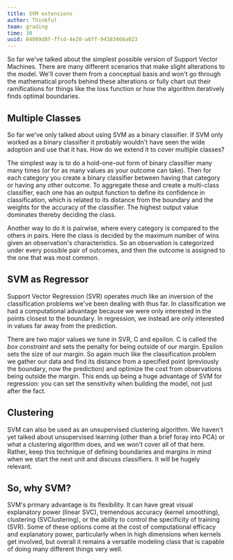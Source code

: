 ```yaml
---
title: SVM extensions
author: Thinkful
team: grading
time: 30
uuid: 84989d8f-ffcd-4e20-a6ff-94383466a023
---
```


So far we've talked about the simplest possible version of Support Vector Machines. There are many different scenarios that make slight alterations to the model. We'll cover them from a conceptual basis and won't go through the mathematical proofs behind these alterations or fully chart out their ramifications for things like the loss function or how the algorithm iteratively finds optimal boundaries.


## Multiple Classes

So far we've only talked about using SVM as a binary classifier. If SVM only worked as a binary classifier it probably wouldn't have seen the wide adoption and use that it has. How do we extend it to cover multiple classes?

The simplest way is to do a hold-one-out form of binary classifier many many times (or for as many values as your outcome can take). Then for each category you create a binary classifier between having that category or having any other outcome. To aggregate these and create a multi-class classifier, each one has an output function to define its confidence in classification, which is related to its distance from the boundary and the weights for the accuracy of the classifier. The highest output value dominates thereby deciding the class.

Another way to do it is pairwise, where every category is compared to the others in pairs. Here the class is decided by the maximum number of wins given an observation's characteristics. So an observation is categorized under every possible pair of outcomes, and then the outcome is assigned to the one that was most common.


## SVM as Regressor

Support Vector Regression (SVR) operates much like an inversion of the classification problems we've been dealing with thus far. In classification we had a computational advantage because we were only interested in the points closest to the boundary. In regression, we instead are only interested in values far away from the prediction.

There are two major values we tune in SVR, C and epsilon. C is called the _box constraint_ and sets the penalty for being outside of our margin. Epsilon sets the size of our margin. So again much like the classification problem we gather our data and find its distance from a specified point (previously the boundary, now the prediction) and optimize the cost from observations being outside the margin. This ends up being a huge advantage of SVM for regression: you can set the sensitivity when building the model, not just after the fact.


## Clustering

SVM can also be used as an unsupervised clustering algorithm. We haven't yet talked about unsupervised learning (other than a brief foray into PCA) or what a clustering algorithm does, and we won't cover all of that here. Rather, keep this technique of defining boundaries and margins in mind when we start the next unit and discuss classifiers. It will be hugely relevant.


## So, why SVM?

SVM's primary advantage is its flexibility. It can have great visual explanatory power (linear SVC), tremendous accuracy (kernel smoothing), clustering (SVClustering), or the ability to control the specificity of training (SVR). Some of these options come at the cost of computational efficacy and explanatory power, particularly when in high dimensions when kernels get involved, but overall it remains a versatile modeling class that is capable of doing many different things very well.

